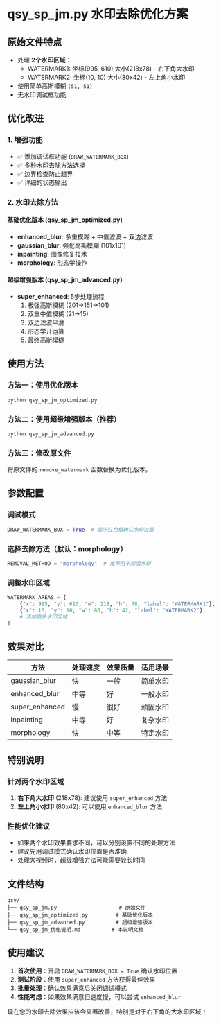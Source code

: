 # qsy_sp_jm.py 水印去除优化方案

## 原始文件特点
- 处理 **2个水印区域**：
  - WATERMARK1: 坐标(995, 610) 大小(218x78) - 右下角大水印
  - WATERMARK2: 坐标(10, 10) 大小(80x42) - 左上角小水印
- 使用简单高斯模糊 `(51, 51)`
- 无水印调试框功能

## 优化改进

### 1. 增强功能
- ✅ 添加调试框功能 (`DRAW_WATERMARK_BOX`)
- ✅ 多种水印去除方法选择
- ✅ 边界检查防止越界
- ✅ 详细的状态输出

### 2. 水印去除方法

#### 基础优化版本 (qsy_sp_jm_optimized.py)
- **enhanced_blur**: 多重模糊 + 中值滤波 + 双边滤波
- **gaussian_blur**: 强化高斯模糊 (101x101)
- **inpainting**: 图像修复技术
- **morphology**: 形态学操作

#### 超级增强版本 (qsy_sp_jm_advanced.py)
- **super_enhanced**: 5步处理流程
  1. 极强高斯模糊 (201→151→101)
  2. 双重中值模糊 (21→15)
  3. 双边滤波平滑
  4. 形态学开运算
  5. 最终高斯模糊

## 使用方法

### 方法一：使用优化版本
```bash
python qsy_sp_jm_optimized.py
```

### 方法二：使用超级增强版本（推荐）
```bash
python qsy_sp_jm_advanced.py
```

### 方法三：修改原文件
将原文件的 `remove_watermark` 函数替换为优化版本。

## 参数配置

### 调试模式
```python
DRAW_WATERMARK_BOX = True  # 显示红色框确认水印位置
```

### 选择去除方法（默认：morphology）
```python
REMOVAL_METHOD = "morphology"  # 推荐用于顽固水印
```

### 调整水印区域
```python
WATERMARK_AREAS = [
    {"x": 995, "y": 610, "w": 218, "h": 78, "label": "WATERMARK1"},
    {"x": 10, "y": 10, "w": 80, "h": 42, "label": "WATERMARK2"},
    # 添加更多水印区域
]
```

## 效果对比

| 方法 | 处理速度 | 效果质量 | 适用场景 |
|------|----------|----------|----------|
| gaussian_blur | 快 | 一般 | 简单水印 |
| enhanced_blur | 中等 | 好 | 一般水印 |
| super_enhanced | 慢 | 很好 | 顽固水印 |
| inpainting | 中等 | 好 | 复杂水印 |
| morphology | 快 | 中等 | 特定水印 |

## 特别说明

### 针对两个水印区域
1. **右下角大水印** (218x78): 建议使用 `super_enhanced` 方法
2. **左上角小水印** (80x42): 可以使用 `enhanced_blur` 方法

### 性能优化建议
- 如果两个水印效果要求不同，可以分别设置不同的处理方法
- 建议先用调试模式确认水印位置是否准确
- 处理大视频时，超级增强方法可能需要较长时间

## 文件结构
```
qsy/
├── qsy_sp_jm.py                    # 原始文件
├── qsy_sp_jm_optimized.py         # 基础优化版本
├── qsy_sp_jm_advanced.py          # 超级增强版本
└── qsy_sp_jm_优化说明.md          # 本说明文档
```

## 使用建议

1. **首次使用**：开启 `DRAW_WATERMARK_BOX = True` 确认水印位置
2. **测试阶段**：使用 `super_enhanced` 方法获得最佳效果
3. **批量处理**：确认效果满意后关闭调试模式
4. **性能考虑**：如果效果满意但速度慢，可以尝试 `enhanced_blur`

现在您的水印去除效果应该会显著改善，特别是对于右下角的大水印区域！
